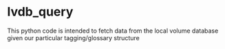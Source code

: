 # lvdb_query
This python code is intended to fetch data from the local volume database given our particular tagging/glossary structure
